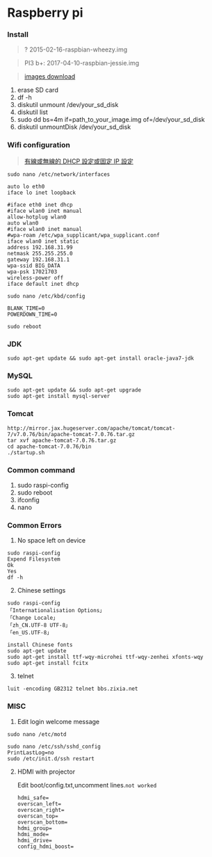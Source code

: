 # Raspberry pi

### Install 

> ? 2015-02-16-raspbian-wheezy.img

> PI3 b+: 2017-04-10-raspbian-jessie.img

> [images download](http://downloads.raspberrypi.org/raspbian/images/)

1. erase SD card
2. df -h
3. diskutil unmount /dev/your_sd_disk
4. diskutil list
5. sudo dd bs=4m if=path_to_your_image.img of=/dev/your_sd_disk
6. diskutil unmountDisk /dev/your_sd_disk

### Wifi configuration

> [有線或無線的 DHCP 設定或固定 IP 設定](https://sites.google.com/site/raspberypishare0918/home/di-yi-ci-qi-dong/1-6-you-xian-huo-wu-xian-dedhcp)

```
sudo nano /etc/network/interfaces
```

```
auto lo eth0
iface lo inet loopback

#iface eth0 inet dhcp
#iface wlan0 inet manual
allow-hotplug wlan0
auto wlan0
#iface wlan0 inet manual 
#wpa-roam /etc/wpa_supplicant/wpa_supplicant.conf 
iface wlan0 inet static 
address 192.168.31.99 
netmask 255.255.255.0 
gateway 192.168.31.1 
wpa-ssid BIG_DATA 
wpa-psk 17021703
wireless-power off
iface default inet dhcp
```

```
sudo nano /etc/kbd/config 
```

```
BLANK_TIME=0 
POWERDOWN_TIME=0 
```
```
sudo reboot
```

### JDK

```
sudo apt-get update && sudo apt-get install oracle-java7-jdk
```

### MySQL

```
sudo apt-get update && sudo apt-get upgrade
sudo apt-get install mysql-server
```

### Tomcat

```
http://mirror.jax.hugeserver.com/apache/tomcat/tomcat-7/v7.0.76/bin/apache-tomcat-7.0.76.tar.gz
tar xvf apache-tomcat-7.0.76.tar.gz
cd apache-tomcat-7.0.76/bin
./startup.sh
```
    
### Common command
1. sudo raspi-config
2. sudo reboot
3. ifconfig
4. nano    

### Common Errors
1. No space left on device

```
sudo raspi-config
Expend Filesystem
Ok
Yes
df -h
```

2. Chinese settings

```
sudo raspi-config	
「Internationalisation Options」
「Change Locale」
「zh_CN.UTF-8 UTF-8」
「en_US.UTF-8」

install Chinese fonts
sudo apt-get update
sudo apt-get install ttf-wqy-microhei ttf-wqy-zenhei xfonts-wqy
sudo apt-get install fcitx
```
		
3. telnet

```
luit -encoding GB2312 telnet bbs.zixia.net
```

### MISC
1. Edit login welcome message
```
sudo nano /etc/motd
```

```		
sudo nano /etc/ssh/sshd_config
PrintLastLog=no
sudo /etc/init.d/ssh restart	
```
		
2. HDMI with projector

	Edit boot/config.txt,uncomment lines.`not worked`

	```
	hdmi_safe= 
	overscan_left= 
	overscan_right= 
	overscan_top= 
	overscan_bottom= 
	hdmi_group= 
	hdmi_mode= 
	hdmi_drive= 
	config_hdmi_boost= 
	```
	
